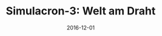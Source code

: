 ---
title: "Simulacron-3: Welt am Draht"
authors: 
- "Daniel F. Galouye"
genres:
    - "scifi"
    - "fiction"
    - "fantasy"
date: "2016-12-01"
rating: 5
recommend: true
in_progress: false
---